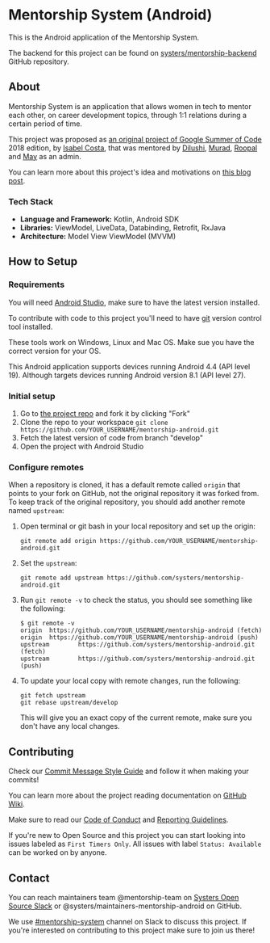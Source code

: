 # Mentorship System (Android)

This is the Android application of the Mentorship System.

The backend for this project can be found on [systers/mentorship-backend](https://github.com/systers/mentorship-backend) GitHub repository.

## About

Mentorship System is an application that allows women in tech to mentor each other, on career development topics, 
through 1:1 relations during a certain period of time.

This project was proposed as [an original project of Google Summer of Code](https://summerofcode.withgoogle.com/projects/#5331289322815488) 2018 edition, by [Isabel Costa](https://github.com/isabelcosta), that was mentored by
[Dilushi](https://github.com/Dilu9218), [Murad](https://github.com/m-murad), [Roopal](https://github.com/roopalJazz) and [May](https://github.com/exactlymay) as an admin.

You can learn more about this project's idea and motivations on [this blog post](https://medium.com/systers-opensource/mentorship-system-by-systers-52dbe1275d9f).

### Tech Stack

- **Language and Framework:** Kotlin, Android SDK
- **Libraries:** ViewModel, LiveData, Databinding, Retrofit, RxJava
- **Architecture:** Model View ViewModel (MVVM)

## How to Setup

### Requirements

You will need [Android Studio](https://developer.android.com/studio/), make sure to have the latest version installed.

To contribute with code to this project you'll need to have [git](https://git-scm.com/) version control tool installed.

These tools work on Windows, Linux and Mac OS. Make sue you have the correct version for your OS.

This Android application supports devices running Android 4.4 (API level 19). Although targets devices running Android version 8.1 (API level 27). 

### Initial setup

1. Go to [the project repo](https://github.com/systers/mentorship-android/) and fork it by clicking "Fork" 
2. Clone the repo to your workspace `git clone https://github.com/YOUR_USERNAME/mentorship-android.git`
3. Fetch the latest version of code from branch "develop"
4. Open the project with Android Studio 

### Configure remotes

When a repository is cloned, it has a default remote called `origin` that points to your fork on GitHub, not the original repository 
it was forked from. To keep track of the original repository, you should add another remote named `upstream`:

1. Open terminal or git bash in your local repository and set up the origin:
    ```
    git remote add origin https://github.com/YOUR_USERNAME/mentorship-android.git
    ```

2. Set the `upstream`:

    ```
    git remote add upstream https://github.com/systers/mentorship-android.git
    ```

3. Run `git remote -v` to check the status, you should see something like the following:

    ```
    $ git remote -v
    origin  https://github.com/YOUR_USERNAME/mentorship-android (fetch)
    origin  https://github.com/YOUR_USERNAME/mentorship-android (push)
    upstream        https://github.com/systers/mentorship-android.git (fetch)
    upstream        https://github.com/systers/mentorship-android.git (push)
    ```

4. To update your local copy with remote changes, run the following:

    ```
    git fetch upstream
    git rebase upstream/develop
    ```

    This will give you an exact copy of the current remote, make sure you don't have any local changes.

## Contributing

Check our [Commit Message Style Guide](https://github.com/systers/mentorship-android/wiki/Commit-Message-Style-Guide) and follow it when making your commits!

You can learn more about the project reading documentation on [GitHub Wiki](https://github.com/systers/mentorship-android/wiki).

Make sure to read our [Code of Conduct](http://systers.io/code-of-conduct) and [Reporting Guidelines](http://systers.io/reporting-guidelines).

If you're new to Open Source and this project you can start looking into issues labeled as `First Timers Only`.
All issues with label `Status: Available` can be worked on by anyone.

## Contact

You can reach maintainers team @mentorship-team on [Systers Open Source Slack](http://systers.io/slack-systers-opensource/) or @systers/maintainers-mentorship-android on GitHub.

We use [#mentorship-system](https://systers-opensource.slack.com/messages/CAE8QK41L/) channel on Slack to discuss this project. If you're interested on contributing to this project make sure to join us there!
